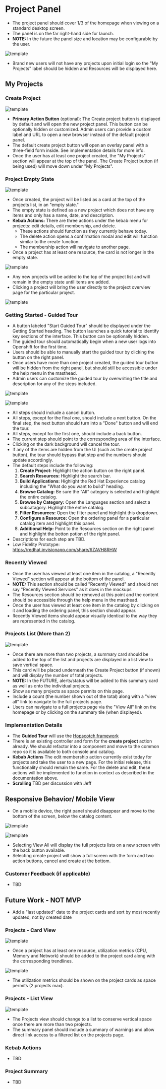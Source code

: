 # Project Panel
- The project panel should cover 1/3 of the homepage when viewing on a standard desktop screen.
- The panel is on the far right-hand side for launch.
- **NOTE:** In the future the panel size and location may be configurable by the user.

![template](img/OpenShiftMall_Day1-ProjectsBar-1B.png)
- Brand new users will not have any projects upon initial login so the "My Projects" label should be hidden and Resources will be displayed here.

## My Projects

### Create Project
![template](img/OpenShiftMall_Day1-ProjectsBar-2B.png)
- **Primary Action Button** (optional): The Create project button is displayed by default and will open the new project panel. This button can be optionally hidden or customized. Admin users can provide a custom label and URL to open a new browser instead of the default project panel.
- The default create project button will open an overlay panel with a three-field form inside. See implementation details for more info.
- Once the user has at least one project created, the "My Projects" section will appear at the top of the panel. The Create Project button (if being used) will move down under "My Projects".

### Project Empty State
![template](img/OpenShiftMall_Day1-ProjectsBar-3B.png)

- Once created, the project will be listed as a card at the top of the projects list, in an "empty state."
- The empty state is defined as a new project which does not have any items and only has a name, date, and description.
- **Kebab Actions:** There are three actions under the kebab menu for projects: edit details, edit membership, and delete.
  - These actions should function as they currently behave today.
  - The delete action opens a confirmation modal and edit will function similar to the create function.
  - The membership action will navigate to another page.
- Once a project has at least one resource, the card is not longer in the empty state.

![template](img/OpenShiftMall_Day1-ProjectsBar-4B.png)
- Any new projects will be added to the top of the project list and will remain in the empty state until items are added.
- Clicking a project will bring the user directly to the project overview page for the particular project.

![template](img/OpenShiftMall_Day1-ProjectsBar-5B.png)

### Getting Started - Guided Tour
- A button labeled "Start Guided Tour" should be displayed under the Getting Started heading. The button launches a quick tutorial to identify key sections of the interface. This button can be optionally hidden.
- The guided tour should automatically begin when a new user logs into Openshift for the first time.
- Users should be able to manually start the guided tour by clicking the button on the right panel.
- Once users have more than one project created, the guided tour button will be hidden from the right panel, but should still be accessible under the help menu in the masthead.
- Admin users can customize the guided tour by overwriting the title and description for any of the steps included.

![template](img/OpenShiftMall_Guided-Tour1.png)

![template](img/OpenShiftMall_GuidedTour2.png)

- All steps should include a cancel button.
- All steps, except for the final one, should include a next button. On the final step, the next button should turn into a "Done" button and will end the tour.
- All steps, except for the first one, should include a back button.
- The current step should point to the corresponding area of the interface.
- Clicking on the dark background will cancel the tour.
- If any of the items are hidden from the UI (such as the create project button), the tour should bypass that step and the numbers should update accordingly.
- The default steps include the following:
  1. **Create Project:** Highlight the action button on the right panel.
  2. **Search Resources:** Highlight the search bar.
  3. **Build Applications:** Highlight the Red Hat Experience catalog including the "What do you want to build" heading.
  4. **Browse Catalog:** Be sure the "All" category is selected and highlight the entire catalog.
  5. **Browse by Category:** Open the Languages section and select a subcatagory. Highlight the entire catalog.
  6. **Filter Resources:** Open the filter panel and highlight this dropdown.
  7. **Configure a Resource:** Open the ordering panel for a particular catalog item and highlight this panel.
  8. **Additional Help:** Point to the Resources section on the right panel and highlight the botton potion of the right panel.
- Descriptions for each step are TBD.
- Low Fidelity Prototype: https://redhat.invisionapp.com/share/6ZAVH8RHW

### Recently Viewed
- Once the user has viewed at least one item in the catalog, a "Recently Viewed" section will appear at the bottom of the panel.
- **NOTE:** This section should be called "Recently Viewed" and should not say "Recently Viewed Services" as it does in the mockups
- The Resources section should be removed at this point and the content should be accessible through the help menu in the masthead.
- Once the user has viewed at least one item in the catalog by clicking on it and loading the ordering panel, this section should appear.
- Recently Viewed items should appear visually identical to the way they are represented in the catalog.

### Projects List (More than 2)
![template](img/OpenShiftMall_Day1-ProjectsBar-7B.png)

- Once there are more than two projects, a summary card should be added to the top of the list and projects are displayed in a list view to save vertical space.
- This card will be placed underneath the Create Project button (if shown) and will display the number of total projects.
- **NOTE:** In the FUTURE, alerts/status will be added to this summary card as well as onto the individual projects.
- Show as many projects as space permits on this page.
- Include a count (the number shown out of the total) along with a "view all" link to navigate to the full projects page.
- Users can navigate to a full projects page via the "View All" link on the homepage or by clicking on the summary tile (when displayed).

### Implementation Details
- The **Guided Tour** will use the [Hopscotch framework](http://linkedin.github.io/hopscotch/)
- There is an existing controller and form for the **create project** action already.  We should refactor into a component and move to the common repo so it is available to both console and catalog.
- **Kebab Actions** The edit membership action currently exist today for projects and take the user to a new page. For the initial release, this functionality should remain the same. For the delete and edit, these actions will be implemented to function in context as described in the documentation above.
- **Scrolling** TBD per discussion with Jeff

## Responsive Behavior/ Mobile View
- On a mobile device, the right panel should disappear and move to the bottom of the screen, below the catalog content.

![template](img/Projects-Mobile.png)

![template](img/Projects-Mobile2.png)

- Selecting View All will display the full projects lists on a new screen with the back button available.
- Selecting create project will show a full screen with the form and two action buttons, cancel and create at the bottom.


### Customer Feedback (if applicable)
- TBD




## Future Work - NOT MVP
- Add a "last updated" date to the project cards and sort by most recently updated, not by created date

### Projects - Card View
![template](img/OpenShiftMall_Day1-ProjectsBar-4.png)
- Once a project has at least one resource, utilization metrics (CPU, Memory and Network) should be added to the project card along with the corresponding trendlines.

![template](img/OpenShiftMall_Day1-ProjectsBar-6.png)
- The utilization metrics should be shown on the project cards as space permits (2 projects max).

### Projects - List View
![template](img/OpenShiftMall_Day1-ProjectsBar-7.png)
- The Projects view should change to a list to conserve vertical space once there are more than two projects.
- The summary panel should include a summary of warnings and allow direct link access to a filtered list on the projects page.

### Kebab Actions
- TBD

### Project Summary
- TBD
